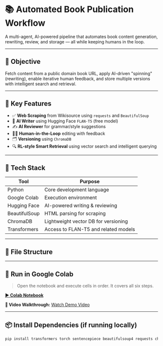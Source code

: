 # 📚 Automated Book Publication Workflow

A multi-agent, AI-powered pipeline that automates book content generation, rewriting, review, and storage — all while keeping humans in the loop.

---

## 🎯 Objective

Fetch content from a public domain book URL, apply AI-driven "spinning" (rewriting), enable iterative human feedback, and store multiple versions with intelligent search and retrieval.

---

## 🧠 Key Features

- ✅ **Web Scraping** from Wikisource using `requests` and `BeautifulSoup`
- 🤖 **AI Writer** using Hugging Face `FLAN-T5` (free model)
- ✍️ **AI Reviewer** for grammar/style suggestions
- 🧑‍💻 **Human-in-the-Loop** editing with feedback
- 🗂️ **Versioning** using `ChromaDB`
- 🔍 **RL-style Smart Retrieval** using vector search and intelligent querying

---

## 🔧 Tech Stack

| Tool            | Purpose                                |
|-----------------|----------------------------------------|
| Python          | Core development language              |
| Google Colab    | Execution environment                  |
| Hugging Face    | AI-powered writing & reviewing         |
| BeautifulSoup   | HTML parsing for scraping              |
| ChromaDB        | Lightweight vector DB for versioning   |
| Transformers    | Access to FLAN-T5 and related models   |

---

## 📁 File Structure


---

## 🚀 Run in Google Colab

> Open the notebook and execute cells in order. It covers all six steps.

**[▶️ Colab Notebook](https://colab.research.google.com/drive/1fvsuDZvZ9sWBbb1qVUNRByhg8-3r-fPb#scrollTo=UjoC0Rk-x1gK)**

**🎥 Video Walkthrough:** [Watch Demo Video](https://drive.google.com/file/d/1f3YSMQjVtSBNMY6024h3b6QsKP1HS5x2/view?usp=sharing)

---

## 📦 Install Dependencies (if running locally)

```bash
pip install transformers torch sentencepiece beautifulsoup4 requests chromadb
